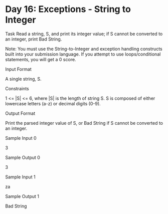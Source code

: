 # Day 16: Exceptions - String to Integer

Task 
Read a string, S, and print its integer value; if S cannot be converted to an integer, print Bad String.

Note: You must use the String-to-Integer and exception handling constructs built into your submission language. If you attempt to use loops/conditional statements, you will get a 0 score.

Input Format

A single string, S.

Constraints

1 <= |S| <= 6, where |S| is the length of string S.
S is composed of either lowercase letters (a-z) or decimal digits (0-9).

Output Format

Print the parsed integer value of S, or Bad String if S cannot be converted to an integer.

Sample Input 0

3

Sample Output 0

3

Sample Input 1

za

Sample Output 1

Bad String
